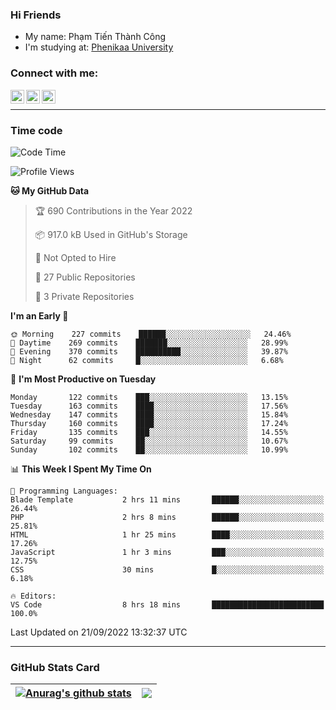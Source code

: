 ### Hi Friends

- My name: Phạm Tiến Thành Công
- I'm studying at: [Phenikaa University]


### Connect with me:
[<img align="left" alt="PhamTienThanhCong | Facebook" width="22px" src="https://upload.wikimedia.org/wikipedia/commons/thumb/1/16/Facebook-icon-1.png/640px-Facebook-icon-1.png" />][facebook]
[<img align="left" alt="PhamTienThanhCong | Zalo" width="22px" src="https://www.anphatpc.com.vn/template/anphat_2020v2/images/icon-zalo.jpg" />][zalo]
[<img align="left" alt="PhamTienThanhCong | LinkedIn" width="22px" src="https://cdn3.iconfinder.com/data/icons/inficons/512/linkedin.png" />][linkedin]

<br />

---

### Time code

<!--START_SECTION:waka-->
![Code Time](http://img.shields.io/badge/Code%20Time-562%20hrs%2045%20mins-blue)

![Profile Views](http://img.shields.io/badge/Profile%20Views-19-blue)

**🐱 My GitHub Data** 

> 🏆 690 Contributions in the Year 2022
 > 
> 📦 917.0 kB Used in GitHub's Storage 
 > 
> 🚫 Not Opted to Hire
 > 
> 📜 27 Public Repositories 
 > 
> 🔑 3 Private Repositories  
 > 
**I'm an Early 🐤** 

```text
🌞 Morning    227 commits    ██████░░░░░░░░░░░░░░░░░░░   24.46% 
🌆 Daytime    269 commits    ███████░░░░░░░░░░░░░░░░░░   28.99% 
🌃 Evening    370 commits    ██████████░░░░░░░░░░░░░░░   39.87% 
🌙 Night      62 commits     █░░░░░░░░░░░░░░░░░░░░░░░░   6.68%

```
📅 **I'm Most Productive on Tuesday** 

```text
Monday       122 commits    ███░░░░░░░░░░░░░░░░░░░░░░   13.15% 
Tuesday      163 commits    ████░░░░░░░░░░░░░░░░░░░░░   17.56% 
Wednesday    147 commits    ████░░░░░░░░░░░░░░░░░░░░░   15.84% 
Thursday     160 commits    ████░░░░░░░░░░░░░░░░░░░░░   17.24% 
Friday       135 commits    ███░░░░░░░░░░░░░░░░░░░░░░   14.55% 
Saturday     99 commits     ██░░░░░░░░░░░░░░░░░░░░░░░   10.67% 
Sunday       102 commits    ██░░░░░░░░░░░░░░░░░░░░░░░   10.99%

```


📊 **This Week I Spent My Time On** 

```text
💬 Programming Languages: 
Blade Template           2 hrs 11 mins       ██████░░░░░░░░░░░░░░░░░░░   26.44% 
PHP                      2 hrs 8 mins        ██████░░░░░░░░░░░░░░░░░░░   25.81% 
HTML                     1 hr 25 mins        ████░░░░░░░░░░░░░░░░░░░░░   17.26% 
JavaScript               1 hr 3 mins         ███░░░░░░░░░░░░░░░░░░░░░░   12.75% 
CSS                      30 mins             █░░░░░░░░░░░░░░░░░░░░░░░░   6.18%

🔥 Editors: 
VS Code                  8 hrs 18 mins       █████████████████████████   100.0%

```


 Last Updated on 21/09/2022 13:32:37 UTC
<!--END_SECTION:waka-->

---

### GitHub Stats Card

| <a href="https://github.com/phamtienthanhcong"><img align="center" src="https://github-readme-stats.vercel.app/api?username=PhamTienThanhCong&show_icons=true&include_all_commits=true&theme=buefy&hide_border=true&theme=ocean_dark" alt="Anurag's github stats" /></a> | <a href="https://github.com/phamtienthanhcong"><img align="center" src="https://github-readme-stats.vercel.app/api/top-langs/?username=PhamTienThanhCong&layout=compact&theme=buefy&hide_border=true&theme=ocean_dark" /></a> |
| ------------- | ------------- |

[Phenikaa University]: https://phenikaa-uni.edu.vn/vi
[facebook]: https://www.facebook.com/phamtienthanhcong
[linkedin]: https://linkedin.com/in/phamtienthanhcong
[zalo]: https://zalo.me/0396396332
[tiktok]: https://www.tiktok.com/@phamtienthanhcong
[web]: https://github.com/PhamTienThanhCong/web_dev
[min project]: https://github.com/PhamTienThanhCong/Project-Of-Web
[c and cpp]: https://github.com/PhamTienThanhCong/Code_C_and_Cpro
[python]: https://github.com/PhamTienThanhCong/Python_beginer
